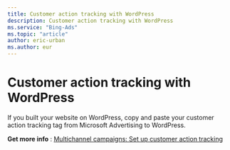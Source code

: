 ```yaml
---
title: Customer action tracking with WordPress
description: Customer action tracking with WordPress
ms.service: "Bing-Ads"
ms.topic: "article"
author: eric-urban
ms.author: eur
---
```


# Customer action tracking with WordPress

If you built your website on WordPress, copy and paste your customer action tracking tag from Microsoft Advertising to WordPress.

**Get more info** : [Multichannel campaigns: Set up customer action tracking](../hlp_DMC_CONC_CAT_Intro.md)


